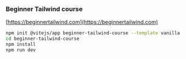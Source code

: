 ### Beginner Tailwind course

[https://beginnertailwind.com](https://beginnertailwind.com)

```bash
npm init @vitejs/app beginner-tailwind-course --template vanilla
cd beginner-tailwind-course
npm install
npm run dev
```


